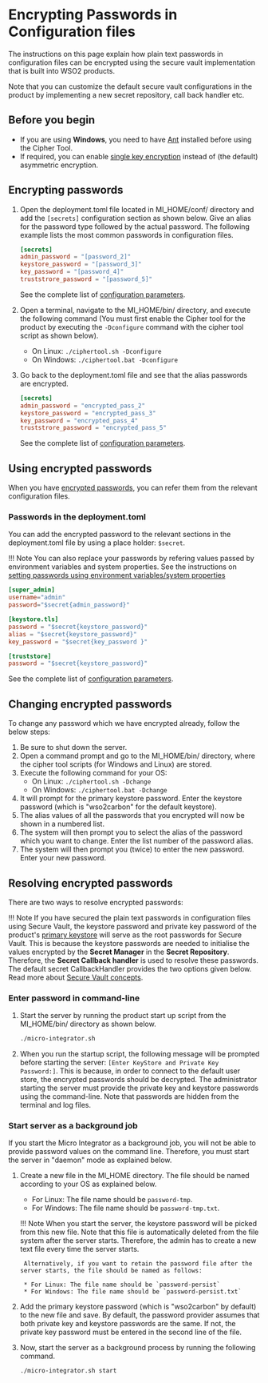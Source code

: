 # Encrypting Passwords in Configuration files

The instructions on this page explain how plain text passwords in configuration files can be encrypted using the secure vault implementation that is built into WSO2 products. 

Note that you can customize the default secure vault configurations in the product by implementing a new secret repository, call back handler etc.

## Before you begin

- If you are using **Windows**, you need to have [Ant](http://ant.apache.org/) installed before using the Cipher Tool.
- If required, you can enable [single key encryption](../../setup/security/single_key_encryption.md) instead of (the default) asymmetric encryption.

## Encrypting passwords

1. Open the deployment.toml file located in MI_HOME/conf/ directory and add the `[secrets]` configuration section as shown below. Give an alias for the password type followed by the actual password. The following example lists the most common passwords in configuration files.

    ```toml
    [secrets]
    admin_password = "[password_2]"
    keystore_password = "[password_3]"
    key_password = "[password_4]"
    truststrore_password = "[password_5]"
    ```

    See the complete list of [configuration parameters](../../references/config-catalog.md#secret-passwords).

2. Open a terminal, navigate to the MI_HOME/bin/ directory, and execute the following command (You must first enable the Cipher tool for the product by executing the `-Dconfigure` command with the cipher tool script as shown below).
    * On Linux: `./ciphertool.sh -Dconfigure`
    * On Windows: `./ciphertool.bat -Dconfigure`

3. Go back to the deployment.toml file and see that the alias passwords are encrypted.

    ```toml
    [secrets]
    admin_password = "encrypted_pass_2"
    keystore_password = "encrypted_pass_3"
    key_password = "encrypted_pass_4"
    truststrore_password = "encrypted_pass_5"
    ```

    See the complete list of [configuration parameters](../../references/config-catalog.md#secret-passwords).

## Using encrypted passwords
When you have [encrypted passwords](#encrypting-passwords), you can refer them from the relevant configuration files.

### Passwords in the deployment.toml

You can add the encrypted password to the relevant sections in the deployment.toml file by using a place holder: `$secret`. 

!!! Note
    You can also replace your passwords by refering values passed by environment variables and system properties. See the instructions on [setting passwords using environment variables/system properties](../../setup/security/replace_passwords_with_sys_properties.md)

```toml
[super_admin]
username="admin"
password="$secret{admin_password}"

[keystore.tls]
password = "$secret{keystore_password}" 
alias = "$secret{keystore_password}" 
key_password = "$secret{key_password }"  

[truststore]                  
password = "$secret{keystore_password}" 
```

See the complete list of [configuration parameters](../../references/config-catalog.md).

## Changing encrypted passwords

To change any password which we have encrypted already, follow the below steps:

1. Be sure to shut down the server.
2. Open a command prompt and go to the MI_HOME/bin/ directory, where the cipher tool scripts (for Windows and Linux) are stored.
3. Execute the following command for your OS:
    * On Linux: `./ciphertool.sh -Dchange`
    * On Windows: `./ciphertool.bat -Dchange`
4. It will prompt for the primary keystore password. Enter the keystore password (which is "wso2carbon" for the default keystore).
5. The alias values of all the passwords that you encrypted will now be shown in a numbered list.
6. The system will then prompt you to select the alias of the password which you want to change. Enter the list number of the password alias.
7. The system will then prompt you (twice) to enter the new password. Enter your new password.

## Resolving encrypted passwords

There are two ways to resolve encrypted passwords:

!!! Note
    If you have secured the plain text passwords in configuration files using Secure Vault, the keystore password and private key password of the product's [primary keystore](../../setup/security/configuring_keystores.md) will serve as the root passwords for Secure Vault. This is because the keystore passwords are needed to initialise the values encrypted by the **Secret Manager** in the **Secret Repository**. Therefore, the **Secret Callback handler** is used to resolve these passwords. The default secret CallbackHandler provides the two options given below. Read more about [Secure Vault concepts](../../references/security/customizing-secure-vault.md).

### Enter password in command-line
1. Start the server by running the product start up script from the MI_HOME/bin/ directory as shown below.
   ```bash
   ./micro-integrator.sh
   ```
2. When you run the startup script, the following message will be prompted before starting the server: `[Enter KeyStore and Private Key Password:]`. This is because, in order to connect to the default user store, the encrypted passwords should be decrypted. The administrator starting the server must provide the private key and keystore passwords using the command-line. Note that passwords are hidden from the terminal and log files.

### Start server as a background job

If you start the Micro Integrator as a background job, you will not be able to provide password values on the command line. Therefore, you must start the server in "daemon" mode as explained below.

1. Create a new file in the MI_HOME directory. The file should be named according to your OS as explained below.

    * For Linux: The file name should be `password-tmp`.
    * For Windows: The file name should be `password-tmp.txt`.

    !!! Note
        When you start the server, the keystore password will be picked from this new file. Note that this file is automatically deleted from the file system after the server starts. Therefore, the admin has to create a new text file every time the server starts.

        Alternatively, if you want to retain the password file after the server starts, the file should be named as follows:

        * For Linux: The file name should be `password-persist`
        * For Windows: The file name should be `password-persist.txt`

2. Add the primary keystore password (which is "wso2carbon" by default) to the new file and save. By default, the password provider assumes that both private key and keystore passwords are the same. If not, the private key password must be entered in the second line of the file.

3. Now, start the server as a background process by running the following command.
   ```bash
   ./micro-integrator.sh start
   ```
